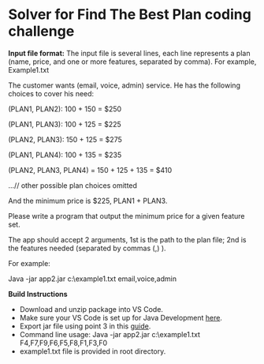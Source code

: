# Solver for Find The Best Plan coding challenge

**Input file format:**
The input file is several lines, each line represents a plan (name, price, and one or more
features, separated by comma). For example,
Example1.txt

The customer wants (email, voice, admin) service. He has the following
choices to cover his need:

(PLAN1, PLAN2): 100 + 150 = $250

(PLAN1, PLAN3): 100 + 125 = $225

(PLAN2, PLAN3): 150 + 125 = $275

(PLAN1, PLAN4): 100 + 135 = $235

(PLAN2, PLAN3, PLAN4) = 150 + 125 + 135 = $410

...// other possible plan choices omitted

And the minimum price is $225, PLAN1 + PLAN3.

Please write a program that output the minimum price for a given
feature set.

The app should accept 2 arguments, 1st is the path to the plan file; 2nd
is the features needed (separated by commas (,) ). 

For example:

Java -jar app2.jar c:\example1.txt email,voice,admin

**Build Instructions**
- Download and unzip package into VS Code. 
- Make sure your VS Code is set up for Java Development [here](https://code.visualstudio.com/docs/java/java-tutorial).
- Export jar file using point 3 in this [guide](https://dev.to/rohitk570/create-an-executable-jar-file-on-vs-code-n-command-line-154b).
- Command line usage: Java -jar app2.jar c:\example1.txt F4,F7,F9,F6,F5,F8,F1,F3,F0
- example1.txt file is provided in root directory.
